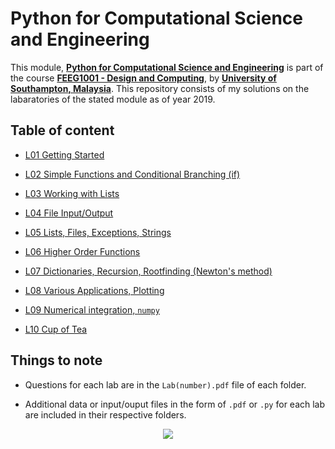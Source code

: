 # Python for Computational Science and Engineering

This module, **[Python for Computational Science and Engineering](http://www.southampton.ac.uk/~feeg1001/)** is part of the course **[FEEG1001 - Design and Computing](https://www.southampton.ac.uk/courses/modules/feeg1001.page)**, by **[University of Southampton, Malaysia](https://www.southampton.ac.uk/my/index.page)**. This repository consists of my solutions on the labaratories of the stated module as of year 2019.

## Table of content
- [L01 Getting Started](./L01)

- [L02 Simple Functions and Conditional Branching (if)](./L02)

- [L03 Working with Lists](./L03)

- [L04 File Input/Output](./L04)

- [L05 Lists, Files, Exceptions, Strings](./L05)

- [L06 Higher Order Functions](./L06)

- [L07 Dictionaries, Recursion, Rootfinding (Newton's method)](./L07)

- [L08 Various Applications, Plotting](./L08)

- [L09 Numerical integration, `numpy`](./L09)

- [L10 Cup of Tea](./L10)

## Things to note
- Questions for each lab are in the `Lab(number).pdf` file of each folder.

- Additional data or input/ouput files in the form of `.pdf` or `.py` for each lab are included in their respective folders.

<p align="center">
  <img src="http://www.stephanmiller.com/images/category/python.jpg">
</p>
